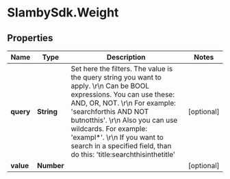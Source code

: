 # SlambySdk.Weight

## Properties
Name | Type | Description | Notes
------------ | ------------- | ------------- | -------------
**query** | **String** | Set here the filters. The value is the query string you want to apply. \r\n            Can be BOOL expressions. You can use these: AND, OR, NOT. \r\n            For example: &#39;searchforthis AND NOT butnotthis&#39;. \r\n            Also you can use wildcards. For example: &#39;exampl*&#39;. \r\n            If you want to search in a specified field, than do this: &#39;title:searchthisinthetitle&#39; | [optional] 
**value** | **Number** |  | [optional] 



